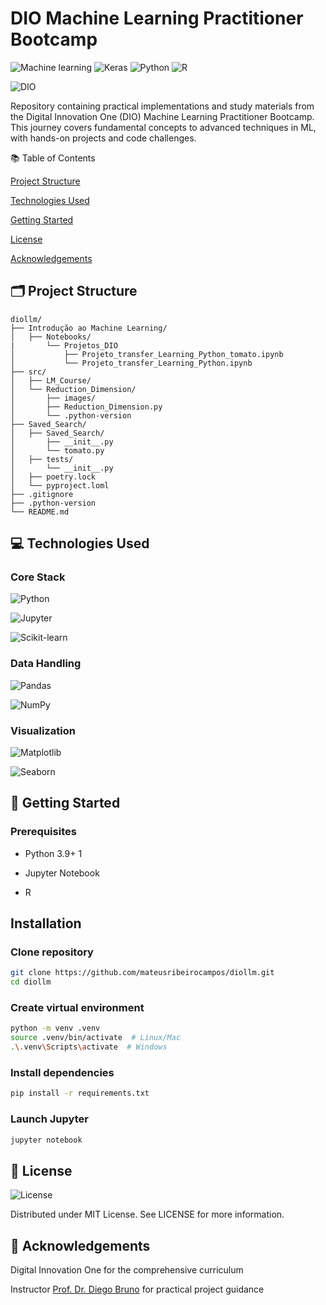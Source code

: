 # DIO Machine Learning Practitioner Bootcamp

![Machine learning](https://img.shields.io/badge/TensorFlow-FF6F00?style=for-the-badge&logo=tensorflow&logoColor=white)
![Keras](https://img.shields.io/badge/Keras-FF0000?style=for-the-badge&logo=keras&logoColor=white)
![Python](https://img.shields.io/badge/python-3670A0?style=for-the-badge&logo=python&logoColor=white)
![R](https://img.shields.io/badge/R-3670A0?style=for-the-badge&logo=R&logoColor=white)

![DIO](https://img.shields.io/badge/-DIO-000?logo=digitalocean&amp;logoColor=white)

Repository containing practical implementations and study materials from the Digital Innovation One (DIO) Machine Learning Practitioner Bootcamp. This journey covers fundamental concepts to advanced techniques in ML, with hands-on projects and code challenges.

📚 Table of Contents

[Project Structure](#️-project-structure)

[Technologies Used](#-technologies-used)

[Getting Started](#-getting-started)

[License](#-license)

[Acknowledgements](#-acknowledgements)

## 🗂️ Project Structure

```tree
diollm/
├── Introdução ao Machine Learning/
│   ├── Notebooks/
|       └── Projetos_DIO
│           ├── Projeto_transfer_Learning_Python_tomato.ipynb
│           └── Projeto_transfer_Learning_Python.ipynb
├── src/
│   ├── LM_Course/
│   └── Reduction_Dimension/
│       ├── images/
│       ├── Reduction_Dimension.py
│       └── .python-version
├── Saved_Search/
│   ├── Saved_Search/
│       ├── __init__.py
│       └── tomato.py
│   ├── tests/
│       └── __init__.py
│   ├── poetry.lock
│   └── pyproject.loml
├── .gitignore
├── .python-version
└── README.md
```

## 💻 Technologies Used

### Core Stack

![Python](https://img.shields.io/badge/Python-3.9+-3776AB?logo=python)

![Jupyter](https://img.shields.io/badge/Jupyter-Notebook-F37626?logo=jupyter)

![Scikit-learn](https://img.shields.io/badge/Scikit--Learn-1.2+-F7931E?logo=scikitlearn)

### Data Handling

![Pandas](https://img.shields.io/badge/Pandas-1.5+-150458?logo=pandas)

![NumPy](https://img.shields.io/badge/NumPy-1.23+-013243?logo=numpy)

### Visualization

![Matplotlib](https://img.shields.io/badge/Matplotlib-3.6+-11557C?logo=matplotlib)

![Seaborn](https://img.shields.io/badge/Seaborn-0.12+-4B77B9)

## 🚀 Getting Started

### Prerequisites

- Python 3.9+ 1

- Jupyter Notebook

- R

## Installation

### Clone repository

```bash
git clone https://github.com/mateusribeirocampos/diollm.git
cd diollm
```

### Create virtual environment

```bash
python -m venv .venv
source .venv/bin/activate  # Linux/Mac
.\.venv\Scripts\activate  # Windows
```

### Install dependencies

```bash
pip install -r requirements.txt
```

### Launch Jupyter

```bash
jupyter notebook
```

## 📄 License

![License](https://img.shields.io/badge/license-MIT-blue)

Distributed under MIT License. See LICENSE for more information.

## 🙏 Acknowledgements

Digital Innovation One for the comprehensive curriculum

Instructor [Prof. Dr. Diego Bruno](https://www.linkedin.com/in/diego-renan-bruno-48194484/) for practical project guidance
